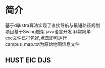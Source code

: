 # 简介
基于dijkstra算法实现了直接导航与最短路径规划  
项目基于Swing框架 java语言开发 非常简单  
exe文件已打包好,点击即可运行  
campus_map.txt为原始地图信息文件  
## HUST EIC DJS 